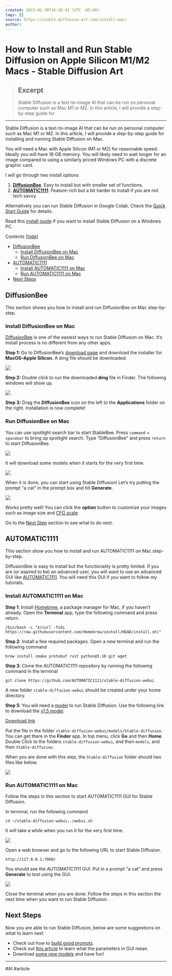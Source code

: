 ```yaml
---
created: 2023-01-30T16:26:41 (UTC -05:00)
tags: []
source: https://stable-diffusion-art.com/install-mac/
author: 
---
```


# How to Install and Run Stable Diffusion on Apple Silicon M1/M2 Macs - Stable Diffusion Art

> ## Excerpt
> Stable Diffusion is a text-to-image AI that can be run on personal computer such as Mac M1 or M2. In this article, I will provide a step-by-step guide for

---

Stable Diffusion is a text-to-image AI that can be run on personal computer such as Mac M1 or M2. In this article, I will provide a step-by-step guide for installing and running Stable Diffusion on Mac.

You will need a Mac with Apple Silicon (M1 or M2) for reasonable speed. Ideally you will have 16 GB memory. You will likely need to wait longer for an image compared to using a similarly priced Windows PC with a discrete graphic card.

I will go through two install options

1. **[DiffusionBee](https://stable-diffusion-art.com/install-mac/#DiffusionBee)**. Easy to install but with smaller set of functions.
2. **[AUTOMATIC1111](https://stable-diffusion-art.com/install-mac/#AUTOMATIC1111)**. Feature-rich but a bit harder to install if you are not tech savvy.

Alternatively you can run Stable Diffusion in Google Colab. Check the [Quick Start Guide](https://andrewongai.gumroad.com/l/stable_diffusion_quick_start) for details.

Read this [install guide](https://stable-diffusion-art.com/install-windows/) if you want to install Stable Diffusion on a Windows PC.

Contents \[[hide](https://stable-diffusion-art.com/install-mac/#)\]

- [DiffusionBee](https://stable-diffusion-art.com/install-mac/#DiffusionBee)
    - [Install DiffusionBee on Mac](https://stable-diffusion-art.com/install-mac/#Install_DiffusionBee_on_Mac)
    - [Run DiffusionBee on Mac](https://stable-diffusion-art.com/install-mac/#Run_DiffusionBee_on_Mac)
- [AUTOMATIC1111](https://stable-diffusion-art.com/install-mac/#AUTOMATIC1111)
    - [Install AUTOMATIC1111 on Mac](https://stable-diffusion-art.com/install-mac/#Install_AUTOMATIC1111_on_Mac)
    - [Run AUTOMATIC1111 on Mac](https://stable-diffusion-art.com/install-mac/#Run_AUTOMATIC1111_on_Mac)
- [Next Steps](https://stable-diffusion-art.com/install-mac/#Next_Steps)

## DiffusionBee

This section shows you how to install and run DiffusionBee on Mac step-by-step.

### Install DiffusionBee on Mac

[DiffusionBee](https://diffusionbee.com/) is one of the easiest ways to run Stable Diffusion on Mac. It’s install process is no different from any other apps.

**Step 1:** Go to DiffusionBee’s [download page](https://diffusionbee.com/download) and download the installer for **MacOS–Apple Silicon**. A dmg file should be downloaded.

[![](https://i0.wp.com/stable-diffusion-art.com/wp-content/uploads/2023/01/image-24.png?resize=480%2C233&ssl=1)](https://stable-diffusion-art.com/install-mac/image-24-3/)

**Step 2:** Double click to run the downloaded **dmg** file in Finder. The following windows will show up.

[![](https://i0.wp.com/stable-diffusion-art.com/wp-content/uploads/2023/01/image-25.png?resize=480%2C332&ssl=1)](https://stable-diffusion-art.com/install-mac/image-25-3/)

**Step 3:** Drag the **DiffusionBee** icon on the left to the **Applications** folder on the right. Installation is now complete!

### Run DiffusionBee on Mac

You can use spotlight search bar to start StableBee. Press `command` + `spacebar` to bring up spotlight search. Type “DiffusionBee” and press `return` to start DiffusionBee.

[![](https://i0.wp.com/stable-diffusion-art.com/wp-content/uploads/2023/01/image-27.png?resize=480%2C100&ssl=1)](https://stable-diffusion-art.com/install-mac/image-27-3/)

It will download some models when it starts for the very first time.

[![](https://i0.wp.com/stable-diffusion-art.com/wp-content/uploads/2023/01/image-26.png?resize=480%2C367&ssl=1)](https://stable-diffusion-art.com/install-mac/image-26-3/)

When it is done, you can start using Stable Diffusion! Let’s try putting the prompt “a cat” in the prompt box and hit **Generate**.

[![](https://i0.wp.com/stable-diffusion-art.com/wp-content/uploads/2023/01/image-28.png?resize=480%2C287&ssl=1)](https://stable-diffusion-art.com/install-mac/image-28-3/)

Works pretty well! You can click the **option** button to customize your images such as image size and [CFG scale](https://stable-diffusion-art.com/know-these-important-parameters-for-stunning-ai-images/#CFG_Scale).

Go to the [Next Step](https://stable-diffusion-art.com/install-mac/#Next_Steps) section to see what to do next.

## AUTOMATIC1111

This section show you how to install and run AUTOMATIC1111 on Mac step-by-step.

DiffusionBee is easy to install but the functionality is pretty limited. If you are (or aspired to be) an advanced user, you will want to use an advanced GUI like [AUTOMATIC1111](https://github.com/AUTOMATIC1111/stable-diffusion-webui). You will need this GUI if you want to follow my tutorials.

### Install AUTOMATIC1111 on Mac

**Step 1**: Install [Homebrew](https://brew.sh/), a package manager for Mac, if you haven’t already. Open the **Terminal** app, type the following command and press return.

```
/bin/bash -c "$(curl -fsSL https://raw.githubusercontent.com/Homebrew/install/HEAD/install.sh)"
```

**Step 2**: Install a few required packages. Open a new terminal and run the following command

```
brew install cmake protobuf rust python@3.10 git wget
```

**Step 3**: Clone the AUTOMATIC1111 repository by running the following command in the terminal

```
git clone https://github.com/AUTOMATIC1111/stable-diffusion-webui
```

A new folder `stable-diffusion-webui` should be created under your home directory.

**Step 5**: You will need a [model](https://stable-diffusion-art.com/models) to run Stable Diffusion. Use the following link to download the [v1.5 model](https://stable-diffusion-art.com/models/#Stable_diffusion_v15).

[Download link](https://huggingface.co/runwayml/stable-diffusion-v1-5/resolve/main/v1-5-pruned-emaonly.ckpt)

Put the file in the folder `stable-diffusion-webui/models/Stable-diffusion`. You can get there in the **Finder** app. In top menu, click **Go** and then **Home**. Double Click to the folders `stable-diffusion-webui`, and then `models`, and then `Stable-diffusion`.

When you are done with this step, the `Stable-diffusion` folder should two files like below.

[![](https://i0.wp.com/stable-diffusion-art.com/wp-content/uploads/2023/01/image-29.png?resize=480%2C258&ssl=1)](https://stable-diffusion-art.com/install-mac/image-29-3/)

### Run AUTOMATIC1111 on Mac

Follow the steps in this section to start AUTOMATIC1111 GUI for Stable Diffusion.

In terminal, run the following command

```
cd ~/stable-diffusion-webui;./webui.sh 
```

It will take a while when you run it for the very first time.

[![](https://i0.wp.com/stable-diffusion-art.com/wp-content/uploads/2023/01/image-31.png?resize=480%2C327&ssl=1)](https://stable-diffusion-art.com/install-mac/image-31-3/)

Open a web browser and go to the following URL to start Stable Diffusion.

```
http://127.0.0.1:7860/
```

You should see the AUTOMATIC1111 GUI. Put in a prompt “a cat” and press **Generate** to test using the GUI.

[![](https://i0.wp.com/stable-diffusion-art.com/wp-content/uploads/2023/01/image-32.png?resize=480%2C213&ssl=1)](https://stable-diffusion-art.com/install-mac/image-32-3/)

Close the terminal when you are done. Follow the steps in this section the next time when you want to run Stable Diffusion.

## Next Steps

Now you are able to run Stable Diffusion, below are some suggestions on what to learn next

- Check out how to [build good prompts](https://stable-diffusion-art.com/how-to-come-up-with-good-prompts-for-ai-image-generation/).
- Check out [this article](https://stable-diffusion-art.com/know-these-important-parameters-for-stunning-ai-images/) to learn what the parameters in GUI mean.
- Download [some new models](https://stable-diffusion-art.com/know-these-important-parameters-for-stunning-ai-images/) and have fun!

---

#AI #article
